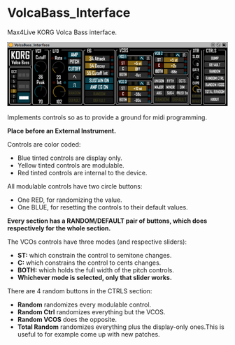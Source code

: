 # VolcaBass_Interface

Max4Live KORG Volca Bass interface. 
<br/>

![](https://github.com/tfari/M4L-Projects/blob/main/VolcaBass_Interface/volcabass_interface_interface.png)
<br/>

Implements controls so as to provide a ground for midi programming.

**Place before an External Instrument.**

Controls are color coded:

* Blue tinted controls are display only. 
* Yellow tinted controls are modulable.  
* Red tinted controls are internal to the device.  

All modulable controls have two circle buttons:

* One RED, for randomizing the value.
* One BLUE, for resetting the controls to their default values.

**Every section has a RANDOM/DEFAULT pair of buttons, which does respectively for the whole section.**

The VCOs controls have three modes (and respective sliders):

* **ST:** which constrain the control to semitone changes.
* **C:** which constrains the control to cents changes.
* **BOTH:** which holds the full width of the pitch controls. 
* **Whichever mode is selected, only that slider works.**

There are 4 random buttons in the CTRLS section:

* **Random** randomizes every modulable control.
* **Random Ctrl** randomizes everything but the VCOS.
* **Random VCOS** does the opposite. 
* **Total Random** randomizes everything plus the display-only ones.This is useful to for example come up with new patches.
